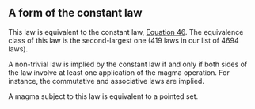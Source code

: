 ## A form of the constant law

This law is equivalent to the constant law, [Equation 46](https://teorth.github.io/equational_theories/implications/?46).  The equivalence class of this law is the second-largest one (419 laws in our list of 4694 laws).

A non-trivial law is implied by the constant law if and only if both sides of the law involve at least one application of the magma operation.  For instance, the commutative and associative laws are implied.

A magma subject to this law is equivalent to a pointed set.
